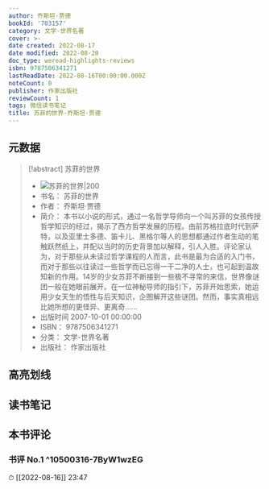 ```yaml
---
author: 乔斯坦·贾德
bookId: '703157'
category: 文学-世界名著
cover: >-
date created: 2022-08-17
date modified: 2022-08-20
doc_type: weread-highlights-reviews
isbn: 9787506341271
lastReadDate: 2022-08-16T00:00:00.000Z
noteCount: 0
publisher: 作家出版社
reviewCount: 1
tags: 微信读书笔记
title: 苏菲的世界-乔斯坦·贾德
---
```


## 元数据

> [!abstract] 苏菲的世界
> - ![ 苏菲的世界|200](https://wfqqreader-1252317822.image.myqcloud.com/cover/157/703157/t7_703157.jpg)
> - 书名： 苏菲的世界
> - 作者： 乔斯坦·贾德
> - 简介： 本书以小说的形式，通过一名哲学导师向一个叫苏菲的女孩传授哲学知识的经过，揭示了西方哲学发展的历程。由前苏格拉底时代到萨特，以及亚里士多德、笛卡儿、黑格尔等人的思想都通过作者生动的笔触跃然纸上，并配以当时的历史背景加以解释，引人入胜。评论家认为，对于那些从未读过哲学课程的人而言，此书是最为合适的入门书，而对于那些以往读过一些哲学而已忘得一干二净的人士，也可起到温故知新的作用。14岁的少女苏菲不断接到一些极不寻常的来信，世界像谜团一般在她眼前展开。在一位神秘导师的指引下，苏菲开始思索，她运用少女天生的悟性与后天知识，企图解开这些谜团。然而，事实真相远比她所想的更怪异、更离奇……
> - 出版时间 2007-10-01 00:00:00
> - ISBN： 9787506341271
> - 分类： 文学-世界名著
> - 出版社： 作家出版社

## 高亮划线

## 读书笔记

## 本书评论

### 书评 No.1 ^10500316-7ByW1wzEG

⏱ [[2022-08-16]] 23:47
